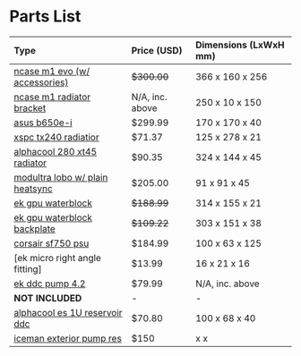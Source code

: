 # Parts List

Type|Price (USD)|Dimensions (LxWxH mm)
:---|:---|:---
[ncase m1 evo (w/ accessories)](https://ncased.com/collections/m1evo/products/m1evo-angled-kit-black-color) | ~~$300.00~~ | 366 x 160 x 256
[ncase m1 radiator bracket]() | N/A, inc. above | 250 x 10 x 150
[asus b650e-i](https://rog.asus.com/us/motherboards/rog-strix/rog-strix-b650e-i-gaming-wifi-model/) | $299.99 | 170 x 170 x 40
[xspc tx240 radiatior](https://www.xs-pc.com/radiators-tx-series/tx240-ultrathin-radiator) | $71.37 | 125 x 278 x 21 
[alphacool 280 xt45 radiator](https://shop.alphacool.com/en/shop/radiators/280mm/14169-alphacool-nexxxos-xt45-full-copper-280mm-radiator) | $90.35 | 324 x 144 x 45
[modultra lobo w/ plain heatsync](https://modultra.com/shop/ols/products/modultra-pump-block-plain-heatsink-combo) | $205.00 | 91 x 91 x 45
[ek gpu waterblock](https://www.ekwb.com/shop/ek-quantum-vector-ftw3-rtx-3080-3090-d-rgb-nickel-acetal) | ~~$188.99~~ | 314 x 155 x 21
[ek gpu waterblock backplate](https://www.ekwb.com/shop/ek-quantum-vector-ftw3-rtx-3080-3090-active-backplate-acetal) | ~~$109.22~~ | 303 x 151 x 38
[corsair sf750 psu](https://www.corsair.com/us/en/p/psu/cp-9020186-na/sf-series-sf750-750-watt-80-plus-platinum-certified-high-performance-sfx-psu-cp-9020186-na) | $184.99 | 100 x 63 x 125
[ek micro right angle fitting] | $13.99 | 16 x 21 x 16 
[ek ddc pump 4.2](https://modultra.com/shop/ols/products/ddc-4-2) | $79.99 | N/A, inc. above
**NOT INCLUDED** | - | -
[alphacool es 1U reservoir ddc](https://shop.alphacool.com/en/shop/reservoirs-distro-plates/other-reservoirs/15377-alphacool-es-reservoir-1u-ddc-version?currency=3) | $70.80 | 100 x 68 x 40
[iceman exterior pump res](https://www.icemancooler.com/page84.html?product_id=228&_l=en) | $150 | x x 

